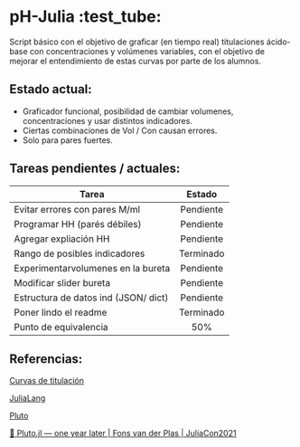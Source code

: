 # pH-Julia \:test_tube:

Script básico con el objetivo de graficar (en tiempo real) titulaciones ácido-base con concentraciones y volúmenes variables, con el objetivo de mejorar el entendimiento de estas curvas por parte de los alumnos.

## Estado actual:
* Graficador funcional, posibilidad de cambiar volumenes, concentraciones y usar distintos indicadores. 
* Ciertas combinaciones de Vol / Con causan errores. 
* Solo para pares fuertes. 


## Tareas pendientes / actuales: 
| Tarea                               | Estado        |
| ------------------------------------|:-------------:|
| Evitar errores con pares M/ml       | Pendiente     |
| Programar HH (parés débiles)        | Pendiente     |
| Agregar expliación HH               | Pendiente     |
| Rango de posibles indicadores       | Terminado     |
| Experimentarvolumenes en la bureta  | Pendiente     |
| Modificar slider bureta             | Pendiente     |
| Estructura de datos ind (JSON/ dict)| Pendiente     |
| Poner lindo el readme               | Terminado     |
| Punto de equivalencia               | 50%           |




## Referencias: 

[Curvas de titulación](https://es.wikipedia.org/wiki/Curva_de_titulaci%C3%B3n)

[JuliaLang](https://julialang.org/)

[Pluto](https://juliahub.com/ui/Packages/Pluto/OJqMt/0.7.5)

[🎈 Pluto.jl — one year later | Fons van der Plas | JuliaCon2021](https://www.youtube.com/watch?v=HiI4jgDyDhY)
